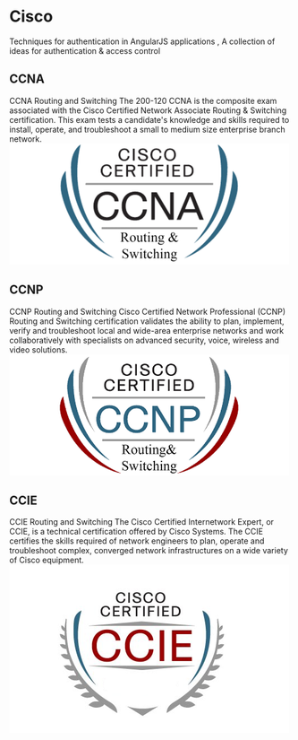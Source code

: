 # Cisco
Techniques for authentication in AngularJS applications , A collection of ideas for authentication & access control

## CCNA
CCNA Routing and Switching
The 200-120 CCNA is the composite exam associated with the Cisco Certified Network Associate Routing & Switching certification. This exam tests a candidate's knowledge and skills required to install, operate, and troubleshoot a small to medium size enterprise branch network.
![CCNA](https://raw.githubusercontent.com/amhatami/Certifications/master/Cisco/img/cisco-ccna-routing-switching-certification-training-course-500x500.png)

## CCNP
CCNP  Routing and Switching
Cisco Certified Network Professional (CCNP) Routing and Switching certification validates the ability to plan, implement, verify and troubleshoot local and wide-area enterprise networks and work collaboratively with specialists on advanced security, voice, wireless and video solutions.
![CCNP](https://raw.githubusercontent.com/amhatami/Certifications/master/Cisco/img/ccnp_routing_and_switching.png)


## CCIE
CCIE Routing and Switching
The Cisco Certified Internetwork Expert, or CCIE, is a technical certification offered by Cisco Systems. The CCIE certifies the skills required of network engineers to plan, operate and troubleshoot complex, converged network infrastructures on a wide variety of Cisco equipment.
![CCIE](https://raw.githubusercontent.com/amhatami/Certifications/master/Cisco/img/ccie-logo.png)


